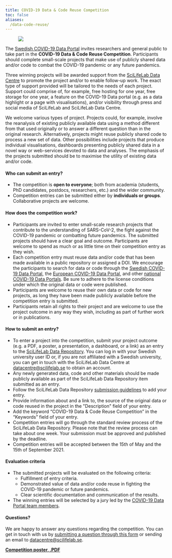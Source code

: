 ```yaml
---
title: COVID-19 Data & Code Reuse Competition
toc: false
aliases:
  /data-code-reuse/
---
```


<figure class="figure float-right mx-2 w-50">
  <img src="/img/posters/data_code_reuse_poster_web.png" class="img-news-banner img-thumbnail">
</figure>

The [Swedish COVID-19 Data Portal](https://covid19dataportal.se/) invites researchers and general public to take part in the **COVID-19 Data & Code Reuse Competition**. Participants should complete small-scale projects that make use of publicly shared data and/or code to combat the COVID-19 pandemic or any future pandemics.

Three winning projects will be awarded support from the [SciLifeLab Data Centre](https://scilifelab.se/data) to promote the project and/or to enable follow-up work. The exact type of support provided will be tailored to the needs of each project. Support could comprise of, for example, free hosting for one year, free storage for one year, a feature on the COVID-19 Data portal (e.g. as a data highlight or a page with visualisations), and/or visibility through press and social media of SciLifeLab and SciLifeLab Data Centre.

We welcome various types of project. Projects could, for example, involve the reanalysis of existing publicly available data using a method different from that used originally or to answer a different question than in the original research. Alternatively, projects might reuse publicly shared code to process  a new set of data. Other possibilities include projects that produce individual visualisations, dashboards presenting publicly shared data in a novel way or web-services devoted to data and analyses. The emphasis of the projects submitted should be to maximise the utility of existing data and/or code.

#### Who can submit an entry?

- The competition is **open to everyone**; both from academia (students, PhD candidates, postdocs, researchers, etc.) and the wider community.
- Competition entries can be submitted either by **individuals or groups**. Collaborative projects are welcome.

#### How does the competition work?

- Participants are invited to enter small-scale research projects that contribute to the understanding of SARS-CoV-2, the fight against the COVID-19 pandemic or combatting future pandemics. The submitted projects should have a clear goal and outcome. Participants are welcome to spend as much or as little time on their competition entry as they wish.
- Each competition entry must reuse data and/or code that has been made available in a public repository or assigned a DOI. We encourage the participants to search for data or code through the [Swedish COVID-19 Data Portal](https://covid19dataportal.se/), the [European COVID-19 Data Portal](https://covid19dataportal.org), and other [national COVID-19 Data Portals](https://covid19dataportal.se/partners/). Be sure to adhere to the license conditions under which the original data or code were published.
- Participants are welcome to reuse their own data or code for new projects, as long they have been made publicly available before the competition entry is submitted.
- Participants retain all rights to their project and are welcome to use the project outcome in any way they wish, including as part of further work or in publications.

#### How to submit an entry?

- To enter a project into the competition, submit your project outcome (e.g. a PDF, a poster, a presentation, a dashboard, or a link) as an entry to the [SciLifeLab Data Repository](https://scilifelab.figshare.com/). You can log in with your Swedish university user ID or, if you are not affiliated with a Swedish university, you can get in touch with the SciLifeLab Data Centre at [datacentre@scilifelab.se](mailto:datacentre@scilifelab.se) to obtain an account.
- Any newly generated data, code and other materials should be made publicly available as part of the SciLifeLab Data Repository item submitted as an entry.
- Follow the SciLifeLab Data Repository [submission guidelines](https://www.scilifelab.se/data/repository/submission/) to add your entry.
- Provide information about and a link to, the source of the original data or code reused in the project in the "Description" field of your entry.
- Add the keyword “COVID-19 Data & Code Reuse Competition” in the “Keywords” field of your entry.
- Competition entries will go through the standard review process of the SciLifeLab Data Repository. Please note that the review process can take about one week. Your submission must be approved and published by the deadline.
- Competition entries will be accepted between the 15th of May and the 15th of September 2021.

#### Evaluation criteria

- The submitted projects will be evaluated on the following criteria:
    - Fulfillment of entry criteria.
    - Demonstrated value of data and/or code reuse in fighting the COVID-19 pandemic or future pandemics.
    - Clear scientific documentation and communication of the results.
- The winning entries will be selected by a jury led by the [COVID-19 Data Portal team members](/about/).

#### Questions?

We are happy to answer any questions regarding the competition. You can get in touch with us by [submitting a question through this form](/contact/) or sending an email to [datacentre@scilifelab.se](mailto:datacentre@scilifelab.se).

**[Competition poster, .PDF](/img/posters/data_code_reuse_poster.pdf)**
